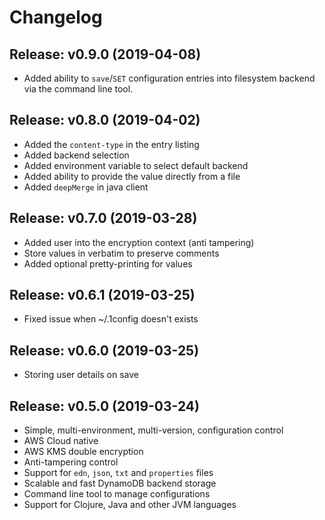 # Changelog

## Release: v0.9.0 (2019-04-08)

  * Added ability to `save`/`SET` configuration entries into
    filesystem backend via the command line tool.

## Release: v0.8.0 (2019-04-02)

  * Added the `content-type` in the entry listing
  * Added backend selection
  * Added environment variable to select default backend
  * Added ability to provide the value directly from a file
  * Added `deepMerge` in java client

## Release: v0.7.0 (2019-03-28)

  * Added user into the encryption context (anti tampering)
  * Store values in verbatim to preserve comments
  * Added optional pretty-printing for values

## Release: v0.6.1 (2019-03-25)

  * Fixed issue when ~/.1config doesn't exists

## Release: v0.6.0 (2019-03-25)

  * Storing user details on save

## Release: v0.5.0 (2019-03-24)

  * Simple, multi-environment, multi-version, configuration control
  * AWS Cloud native
  * AWS KMS double encryption
  * Anti-tampering control
  * Support for `edn`,  `json`, `txt` and `properties` files
  * Scalable and fast DynamoDB backend storage
  * Command line tool to manage configurations
  * Support for Clojure, Java and other JVM languages
